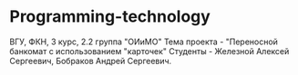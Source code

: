 # Programming-technology

ВГУ, ФКН, 3 курс, 2.2 группа "ОИиМО"
Тема проекта - "Переносной банкомат с использованием "карточек"
Студенты - Железной Алексей Сергеевич, Бобраков Андрей Сергеевич.
